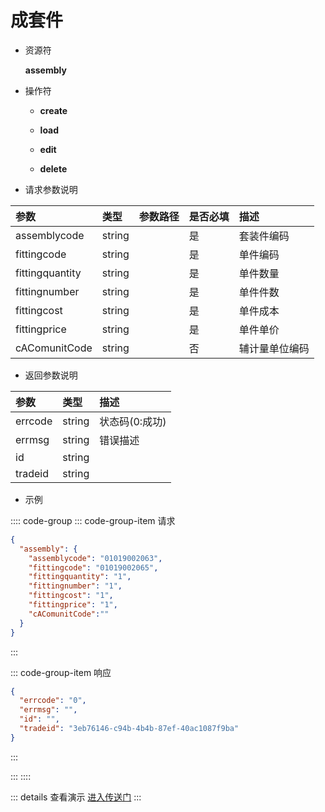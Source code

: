 # 成套件

- 资源符

  **assembly**
  
- 操作符

  - **create** <Badge type="tip" text="v1" vertical="top" />

  - **load** <Badge type="tip" text="v2" vertical="top" />

  - **edit** <Badge type="tip" text="v2" vertical="top" />

  - **delete** <Badge type="tip" text="v2" vertical="top" />

- 请求参数说明

参数                |类型    |参数路径    |是否必填    |描述                    |
|:-                    |:-        |:-            |:-            |:-                        |
|assemblycode        |string |            |是            |套装件编码                |
|fittingcode        |string |            |是            |单件编码                |
|fittingquantity    |string    |            |是            |单件数量                |
|fittingnumber        |string    |            |是            |单件件数                |
|fittingcost        |string    |            |是            |单件成本                |
|fittingprice        |string    |            |是            |单件单价                |
|cAComunitCode        |string    |            |否            |辅计量单位编码            |

- 返回参数说明

|参数   |类型     |描述           |
|:-     |:-       |:-            |
|errcode|string   |状态码(0:成功) |
|errmsg |string   |错误描述       |
|id     |string   |               |
|tradeid|string   |               |

- 示例

:::: code-group
::: code-group-item 请求

```json
{
  "assembly": {
    "assemblycode": "01019002063",
    "fittingcode": "01019002065",
    "fittingquantity": "1",
    "fittingnumber": "1",
    "fittingcost": "1",
    "fittingprice": "1",
    "cAComunitCode":""
  }
}
```

:::

::: code-group-item 响应

```json
{
  "errcode": "0",
  "errmsg": "",
  "id": "",
  "tradeid": "3eb76146-c94b-4b4b-87ef-40ac1087f9ba"
}
```

:::

:::
::::

::: details 查看演示
[进入传送门](/images/erp/gif/assembly.gif)
:::